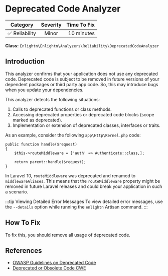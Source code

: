 # Deprecated Code Analyzer

| Category       | Severity   | Time To Fix  |
| -------------  |:----------:| ------------:|
| :white_check_mark: Reliability | Minor | 10 minutes    |

**Class:** `Enlightn\Enlightn\Analyzers\Reliability\DeprecatedCodeAnalyzer`

## Introduction

This analyzer confirms that your application does not use any deprecated code. Deprecated code is subject to be removed in future versions of your dependent packages or third party app code. So, this may introduce bugs when you update your dependencies.

This analyzer detects the following situations:

1. Calls to deprecated functions or class methods.
2. Accessing deprecated properties or deprecated code blocks (scope marked as deprecated).
3. Implementation or extension of deprecated classes, interfaces or traits.

As an example, consider the following `app\Http\Kernel.php` code:

```php{3}
public function handle($request)
{
    $this->routeMiddleware = ['auth' => Authenticate::class,];

    return parent::handle($request);
}
```

In Laravel 10, `routeMiddleware` was deprecated and renamed to `middlewareAliases`. This means that the `routeMiddleware` property might be removed in future Laravel releases and could break your application in such a scenario.

:::tip Viewing Detailed Error Messages
To view detailed error messages, use the `--details` option while running the `enlightn` Artisan command.
:::

## How To Fix

To fix this, you should remove all usage of deprecated code.

## References

- [OWASP Guidelines on Deprecated Code](https://owasp.org/www-community/vulnerabilities/Use_of_Obsolete_Methods)
- [Deprecated or Obsolete Code CWE](https://cwe.mitre.org/data/definitions/477.html)